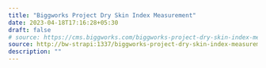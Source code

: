 ```yaml
---
title: "Biggworks Project Dry Skin Index Measurement"
date: 2023-04-18T17:16:28+05:30
draft: false
# source: https://cms.biggworks.com/biggworks-project-dry-skin-index-measurement
source: http://bw-strapi:1337/biggworks-project-dry-skin-index-measurement
description: ""
---
```


